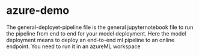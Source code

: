 # azure-demo
The general-deployet-pipeline file is the general jupyternotebook file to run the pipeline from end to end for your model deployment. Here the model deployment means to deploy an end-to-end ml pipeline to an online endpoint. You need to run it in an azureML workspace

